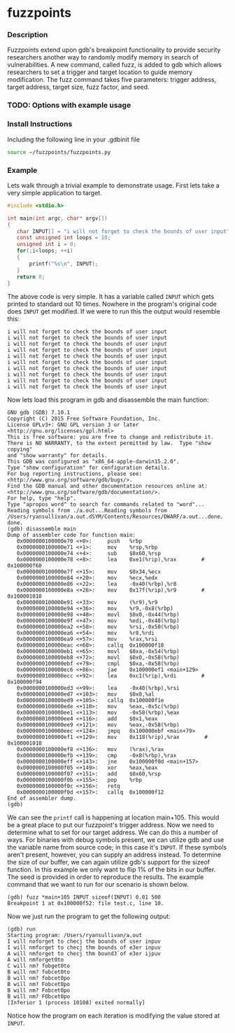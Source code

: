 # fuzzpoints

### Description
Fuzzpoints extend upon gdb's breakpoint functionality to provide security researchers another way to randomly modify memory in search of vulnerabilities. A new command, called fuzz, is added to gdb which allows researchers to set a trigger and target location to guide memory modification. The fuzz command takes five parameters: trigger address, target address, target size, fuzz factor, and seed.

### TODO: Options with example usage

### Install Instructions
Including the following line in your .gdbinit file
```bash
source ~/fuzzpoints/fuzzpoints.py
```

### Example
Lets walk through a trivial example to demonstrate usage. First lets take a very simple application to target.
```C
#include <stdio.h>

int main(int argc, char* argv[])
{
   char INPUT[] = "i will not forget to check the bounds of user input";
   const unsigned int loops = 10;
   unsigned int i = 0;
   for(;i<loops; ++i)
   {   
       printf("%s\n", INPUT);
   }   
   return 0;
}
```
The above code is very simple. It has a variable called ```INPUT``` which gets printed to standard out 10 times. Nowhere in the program's original code does ```INPUT``` get modified. If we were to run this the output would resemble this:
```
i will not forget to check the bounds of user input
i will not forget to check the bounds of user input
i will not forget to check the bounds of user input
i will not forget to check the bounds of user input
i will not forget to check the bounds of user input
i will not forget to check the bounds of user input
i will not forget to check the bounds of user input
i will not forget to check the bounds of user input
i will not forget to check the bounds of user input
i will not forget to check the bounds of user input
```
Now lets load this program in gdb and disassemble the main function:
```
GNU gdb (GDB) 7.10.1
Copyright (C) 2015 Free Software Foundation, Inc.
License GPLv3+: GNU GPL version 3 or later <http://gnu.org/licenses/gpl.html>
This is free software: you are free to change and redistribute it.
There is NO WARRANTY, to the extent permitted by law.  Type "show copying"
and "show warranty" for details.
This GDB was configured as "x86_64-apple-darwin15.2.0".
Type "show configuration" for configuration details.
For bug reporting instructions, please see:
<http://www.gnu.org/software/gdb/bugs/>.
Find the GDB manual and other documentation resources online at:
<http://www.gnu.org/software/gdb/documentation/>.
For help, type "help".
Type "apropos word" to search for commands related to "word"...
Reading symbols from ./a.out...Reading symbols from /Users/ryansullivan/a.out.dSYM/Contents/Resources/DWARF/a.out...done.
done.
(gdb) disassemble main
Dump of assembler code for function main:
   0x0000000100000e70 <+0>:     push   %rbp
   0x0000000100000e71 <+1>:     mov    %rsp,%rbp
   0x0000000100000e74 <+4>:     sub    $0x60,%rsp
   0x0000000100000e78 <+8>:     lea    0xe1(%rip),%rax        # 0x100000f60
   0x0000000100000e7f <+15>:    mov    $0x34,%ecx
   0x0000000100000e84 <+20>:    mov    %ecx,%edx
   0x0000000100000e86 <+22>:    lea    -0x40(%rbp),%r8
   0x0000000100000e8a <+26>:    mov    0x17f(%rip),%r9        # 0x100001010
   0x0000000100000e91 <+33>:    mov    (%r9),%r9
   0x0000000100000e94 <+36>:    mov    %r9,-0x8(%rbp)
   0x0000000100000e98 <+40>:    movl   $0x0,-0x44(%rbp)
   0x0000000100000e9f <+47>:    mov    %edi,-0x48(%rbp)
   0x0000000100000ea2 <+50>:    mov    %rsi,-0x50(%rbp)
   0x0000000100000ea6 <+54>:    mov    %r8,%rdi
   0x0000000100000ea9 <+57>:    mov    %rax,%rsi
   0x0000000100000eac <+60>:    callq  0x100000f18
   0x0000000100000eb1 <+65>:    movl   $0xa,-0x54(%rbp)
   0x0000000100000eb8 <+72>:    movl   $0x0,-0x58(%rbp)
   0x0000000100000ebf <+79>:    cmpl   $0xa,-0x58(%rbp)
   0x0000000100000ec6 <+86>:    jae    0x100000ef1 <main+129>
   0x0000000100000ecc <+92>:    lea    0xc1(%rip),%rdi        # 0x100000f94
   0x0000000100000ed3 <+99>:    lea    -0x40(%rbp),%rsi
   0x0000000100000ed7 <+103>:   mov    $0x0,%al
   0x0000000100000ed9 <+105>:   callq  0x100000f1e
   0x0000000100000ede <+110>:   mov    %eax,-0x5c(%rbp)
   0x0000000100000ee1 <+113>:   mov    -0x58(%rbp),%eax
   0x0000000100000ee4 <+116>:   add    $0x1,%eax
   0x0000000100000ee9 <+121>:   mov    %eax,-0x58(%rbp)
   0x0000000100000eec <+124>:   jmpq   0x100000ebf <main+79>
   0x0000000100000ef1 <+129>:   mov    0x118(%rip),%rax        # 0x100001010
   0x0000000100000ef8 <+136>:   mov    (%rax),%rax
   0x0000000100000efb <+139>:   cmp    -0x8(%rbp),%rax
   0x0000000100000eff <+143>:   jne    0x100000f0d <main+157>
   0x0000000100000f05 <+149>:   xor    %eax,%eax
   0x0000000100000f07 <+151>:   add    $0x60,%rsp
   0x0000000100000f0b <+155>:   pop    %rbp
   0x0000000100000f0c <+156>:   retq   
   0x0000000100000f0d <+157>:   callq  0x100000f12
End of assembler dump.
(gdb)

```
We can see the ```printf``` call is happening at location main+105. This would be a great place to put our fuzzpoint's trigger address. Now we need to determine what to set for our target address. We can do this a number of ways. For binaries with debug symbols present, we can utilize gdb and use the variable name from source code; in this case it's ```INPUT```. If these symbols aren't present, however, you can supply an address instead. To determine the size of our buffer, we can again utilize gdb's support for the sizeof function. In this example we only want to flip 1% of the bits in our buffer. The seed is provided in order to reproduce the results. The example command that we want to run for our scenario is shown below.
```
(gdb) fuzz *main+105 INPUT sizeof(INPUT) 0.01 500
Breakpoint 1 at 0x100000f52: file test.c, line 10.
```
Now we just run the program to get the following output:
```
(gdb) run
Starting program: /Users/ryansullivan/a.out
I will noforget to checj the bounds of user inpuv
I will nmforget to checj thm bounds of e3er inpuv
A will nmforget to checj thm bound3`of e3er ijpuv
A will nmforget0to
C will nm? fobget0to
B will nm? fobcet0to
B will nm? fobcet0po
B will nm? Fobcet0po
B will nm? Fobcet0po
B will nm? FObcet0po
[Inferior 1 (process 10108) exited normally]
```
Notice how the program on each iteration is modifying the value stored at ```INPUT```.
